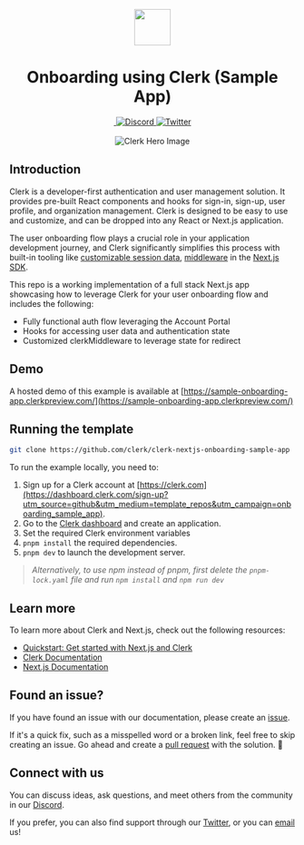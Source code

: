 <p align="center">
  <a href="https://clerk.com?utm_source=github&utm_medium=clerk_docs" target="_blank" rel="noopener noreferrer">
   <picture>
      <source media="(prefers-color-scheme: dark)" srcset="./public/clerk-logo-white.png">
      <img src="./public/clerk-logo-black.png" height="64">
    </picture>
  </a>
  <br />
</p>
<div align="center">
  <h1>
   Onboarding using Clerk (Sample App)
  </h1>
  <a href="https://www.npmjs.com/package/@clerk/clerk-js">
    <img alt="" src="https://img.shields.io/npm/dm/@clerk/clerk-js" />
  </a>
  <a href="https://discord.com/invite/b5rXHjAg7A">
    <img alt="Discord" src="https://img.shields.io/discord/856971667393609759?color=7389D8&label&logo=discord&logoColor=ffffff" />
  </a>
  <a href="https://twitter.com/clerkdev">
    <img alt="Twitter" src="https://img.shields.io/twitter/url.svg?label=%40clerkdev&style=social&url=https%3A%2F%2Ftwitter.com%2Fclerkdev" />
  </a>
  <br />
  <br />
  <img alt="Clerk Hero Image" src="./public/og.png">
</div>

## Introduction

Clerk is a developer-first authentication and user management solution. It provides pre-built React components and hooks for sign-in, sign-up, user profile, and organization management. Clerk is designed to be easy to use and customize, and can be dropped into any React or Next.js application.

The user onboarding flow plays a crucial role in your application development journey, and Clerk significantly simplifies this process with built-in tooling like [customizable session data](https://clerk.com/docs/users/metadata#public-metadata), [middleware](https://clerk.com/docs/references/nextjs/auth-middleware#auth-middleware) in the [Next.js SDK](https://clerk.com/docs/references/nextjs/overview).

This repo is a working implementation of a full stack Next.js app showcasing how to leverage Clerk for your user onboarding flow and includes the following:

- Fully functional auth flow leveraging the Account Portal
- Hooks for accessing user data and authentication state
- Customized clerkMiddleware to leverage state for redirect


## Demo

A hosted demo of this example is available at [https://sample-onboarding-app.clerkpreview.com/](https://sample-onboarding-app.clerkpreview.com/)

## Running the template

```bash
git clone https://github.com/clerk/clerk-nextjs-onboarding-sample-app
```

To run the example locally, you need to:

1. Sign up for a Clerk account at [https://clerk.com](https://dashboard.clerk.com/sign-up?utm_source=github&utm_medium=template_repos&utm_campaign=onboarding_sample_app).
2. Go to the [Clerk dashboard](https://dashboard.clerk.com?utm_source=github&utm_medium=template_repos&utm_campaign=onboarding_sample_app) and create an application.
3. Set the required Clerk environment variables
4. `pnpm install` the required dependencies.
5. `pnpm dev` to launch the development server.

> _Alternatively, to use npm instead of pnpm, first delete the `pnpm-lock.yaml` file and run `npm install` and `npm run dev`_

## Learn more

To learn more about Clerk and Next.js, check out the following resources:

- [Quickstart: Get started with Next.js and Clerk](https://clerk.com/docs/quickstarts/nextjs?utm_source=github&utm_medium=template_repos&utm_campaign=onboarding_sample_app)
- [Clerk Documentation](https://clerk.com/docs?utm_source=github&utm_medium=template_repos&utm_campaign=onboarding_sample_app)
- [Next.js Documentation](https://nextjs.org/docs)

## Found an issue?

If you have found an issue with our documentation, please create an [issue](https://github.com/clerk/clerk-nextjs-onboarding-sample-app/issues).

If it's a quick fix, such as a misspelled word or a broken link, feel free to skip creating an issue.
Go ahead and create a [pull request](https://github.com/clerk/clerk-nextjs-onboarding-sample-app/pulls) with the solution. :rocket:


## Connect with us

You can discuss ideas, ask questions, and meet others from the community in our [Discord](https://discord.com/invite/b5rXHjAg7A).

If you prefer, you can also find support through our [Twitter](https://twitter.com/ClerkDev), or you can [email](mailto:support@clerk.com) us!
